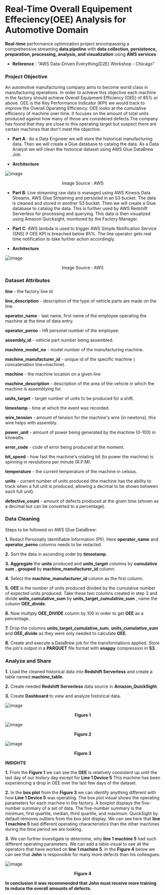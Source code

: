# Real-Time Overall Equipement Effeciency(OEE) Analysis for Automotive Domain
__Real-time__ performance optimization project encompassing a comprehensive streaming __data pipeline__ with __data collection, persistence, preparation, processing, analysis, and visualization__ using __AWS services__

* __Reference__ : "AWS Data-Driven Everything(D2E) Workshop - Chicago"


### Project Objective

An automotive manufacturing company aims to become world class in manufacturing operations. In order to achieve this objective each machine in the factory should achieve Overall Equipment Efficiency (OEE) of 85% or above. OEE is the Key Performance Indicator (KPI) we would track to improve the Overall Operating Efficiency. OEE looks at the cumulative efficiency of machine over time. It focuses on the amount of total units produced against how many of those are considered defects.The company has found that they are close to this operating target but suspect there are certain machines that don't meet the objective.

* __Part A__ : As a Data Engineer we will store the historical manufacturing data. Then we will create a Glue database to catalog the data. As a Data Analyst we will clean the historical dataset using AWS Glue DataBrew Job.

* __Architecture__

![image](https://github.com/AkshayTandulkar/Real-Time_Automotive_OEE_Analysis/assets/42748797/0d953654-6493-4108-8933-ff5fd8326d87)

<p align="center"> Image Source : AWS </p>

* __Part B__: Live streaming raw data is managed using AWS Kinesis Data Streams, AWS Glue Streaming and persisted in an S3 bucket. The data is cleaned and stored in another S3 bucket.
 Then we will create a Glue database to catalog the data. This is further used by AWS Redshift Serverless for processing and querying. This data is then visualized using Amazon Quicksight, monitored by the Factory Manager.
 
* __Part C__: AWS lambda is used to trigger AWS Simple Notification Service (SNS) if OEE KPI is breached below 85%. The line operator gets real time notification to take further action accordingly.

* __Architecture__

![image](https://github.com/AkshayTandulkar/Real-Time_Automotive_OEE_Analysis/assets/42748797/7749f530-6d5f-4c78-85c6-646e7d7851d7)

<p align="center"> Image Source : AWS </p>


### Dataset Attributes

__line__ - the factory line id

__line_description__ - description of the type of vehicle parts are made on the line.

__operator_name__ - last name, first name of the employee operating the machine at the time of data entry.

__operator_perno__ - HR personel number of the employee.

__assembly_id__ - vehicle part number being assembled.

__machine_model_no__ - model number of the manufacturing machine.

__machine_manufacturer_id__ - unique id of the specific machine ( concatenation line+machine).

__machine__ - the machine location on a given line

__machine_description__ - description of the area of the vehicle in which the machine is assemblying for.

__units_target__ - target number of units to be produced for a shift.

__timestamp__ - time at which the event was recorded.

__wire_tension__ - amount of tension for the machine's wire (in newtons), this wire helps with assembly.

__power_unit__ - amount of power being generated by the machine (0-100) in kilowatts.

__error_code__ - code of error being produced at the moment.

__bit_speed__ - how fast the machine's rotating bit (to power the machine) is spinning in revolutions per minute (R.P.M).

__temperature__ - the current temperature of the machine in celsius.

__units__ - current number of units produced (the machine has the ability to track when a full unit is produced, allowing a decimal to be shown between each full unit).

__defective_count__ - amount of defects produced at the given time (shown as a decimal but can be converted to a percentage).


 ### Data Cleaning
 
 Steps to be followed on AWS Glue DataBrew:
 
 __1.__ Redact Personally Identifiable Information (PII). Here __operator_name__ and __operator_perno__ columns needs to be redacted.
 
 __2.__ Sort the data in ascending order by __timestamp__. 
 
 __3.__ __Aggregate__ the __units__ produced and __units_target__ columns by __cumulative sum__ , __grouped__ by __machine_manufacturer_id__ column.
 
 __4.__ Select the __machine_manufacturer_id__ column as the first column.
 
 __5.__ __OEE__ is the number of units produced divided by the cumulative number of expected units produced. Take these two columns created in step 3 and divide      __units_cumulative_sum__ by __units_target_cumulative_sum__ , name the column __OEE_divide__. 
 
 __6.__  Now multiply __OEE_DIVIDE__ column by 100 in order to get __OEE__ as a percentage.
 
 __7.__ Drop the columns __units_target_cumulative_sum__, __units_cumulative_sum__ and __OEE_divide__ as they were only needed to calculate __OEE__. 
 
 __8.__ Create and execute a DataBrew job for the transformations applied. Store the job's output in a __PARQUET__ file format with __snappy__ compression in __S3__.
 
 
 ### Analyze and Share
 
 __1.__ Load the cleaned historical data into __Redshift Serverless__ and create a table named __machine_table__.
 
 __2.__ Create needed __Redshift Serverless__ data source in __Amazon_QuickSight__.
 
 __3.__ Create __Dashboard__ to view and analyze historical data.
 
 ![image](https://github.com/AkshayTandulkar/Real-Time_Automotive_OEE_Analysis/assets/42748797/bf742092-bee4-4d6c-a93f-d3ac5a51f6cd)
 <p align="center"> <b> Figure 1 </b> </p>
 
 ![image](https://github.com/AkshayTandulkar/Real-Time_Automotive_OEE_Analysis/assets/42748797/1694afb8-065c-43d5-a06b-a5d5c383280c)
 <p align="center"> <b> Figure 2 </b> </p>
 
 ![image](https://github.com/AkshayTandulkar/Real-Time_Automotive_OEE_Analysis/assets/42748797/cf219fb4-be12-4ea3-b93e-013fcdce1509)
  <p align="center"> <b> Figure 3 </b> </p>
  
  


__INSIGHTS__

__1.__ From the __Figure 1__ we can see the __OEE__ is relatively consistent up until the last day of our history day except for __Line 1 Device 5__
       This machine has been experiencing a drop in OEE over the last few days of the dataset.
 
__2.__ In the __box plot__ from the __Figure 3__ we can identify anything different with how __Line 1 Device 5__ was operating.
       The box plot visual shows the operating parameters for each machine in the factory. A boxplot
       displays the five-number summary of a set of data. The five-number summary is the minimum, first quartile, median, third quartile, and maximum. QuickSight by default removes
       outliers from the box plot display. We can see here that __line 1 machine 5__ had different operating characteristics than the other machines during the time period we are
       looking.
       
__3.__ We can further investigate to determine, why __line 1 machine 5__ had such different operating parameters. We can add a table visual to see all the operators that have worked          on __line 1 machine 5__. In the __Figure 4__ below we can see that __John__ is responsible for many more defects than his colleagues. 

![image](https://github.com/AkshayTandulkar/Real-Time_Automotive_OEE_Analysis/assets/42748797/df91fe4e-cc2b-4e0f-90e2-32e4b64a5f89)
<p align="center"> <b> Figure 4 </b> </p>

__In conclusion it was recommended that John must receive more training to reduce the overall amounts of defects.__


 
 
 
 
 






